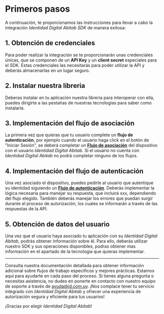 # Primeros pasos

A continuación, te proporcionamos las instrucciones para llevar a cabo la integración _Identidad Digital Abitab SDK_ de manera exitosa:

## 1. Obtención de credenciales

Para poder realizar la integración se te proporcionarán unas credenciales únicas, que se componen de un **API Key** y un **client secret** especiales para el SDK. Estas credenciales las necesitarás para poder utilizar la API y deberás almacenarlas en un lugar seguro.

## 2. Instalar nuestra libreria

Deberas instalar en tu aplicación nuestra libreria para interoperar con ella, puedes dirigirte a las pestañas de nuestras tecnologias para saber como instalarla.

## 3. Implementación del flujo de asociación

La primera vez que quieras que tu usuario complete un **flujo de autenticación**, por ejemplo cuando el usuario haga click en el botón de "Iniciar Sesión", se deberá completar un [**Flujo de asociación**](/flows/asociation-flow) del dispositivo con el usuario _Identidad Digital Abitab_. Si el usuario no cuenta con _Identidad Digital Abitab_ no podrá completar ninguno de los flujos.

## 4. Implementación del flujo de autenticación

<!-- TODO: Que incluye la respuesta? -->

Una vez asociado el dispositivo, puedes pedirle al usuario que autentique su identidad siguiendo un [**Flujo de autenticación**](/flows/authentication-flow). Deberás implementar la lógica necesaria para manejar su respuesta, que incluirá xxx, dependiendo del flujo elegido. También deberás manejar los errores que puedan surgir durante el proceso de autorización, los cuales se informarán a través de las respuestas de la API.

## 5. Obtención de datos del usuario

Una vez que el usuario haya asociado tu aplicación con su _Identidad Digital Abitab_, podrás obtener información sobre él. Para ello, deberás utilizar nuestro SDK y sus operaciones disponibles, podras obtener mas información en el apartado de la tecnologia que quieras implementar.

---

Consulta nuestra documentación detallada para obtener información adicional sobre flujos de trabajo específicos y mejores prácticas.
Estamos aquí para ayudarte en cada paso del proceso. Si tienes alguna pregunta o necesitas asistencia, no dudes en ponerte en contacto con nuestro equipo de soporte a través de [ayuda@id.com.uy](mailto:ayuda@id.com.uy). ¡Nos complace tener tu servicio integrado con _Identidad Digital Abitab_ y ofrecer una experiencia de autorización segura y eficiente para tus usuarios!

¡Gracias por elegir _Identidad Digital Abitab_!
